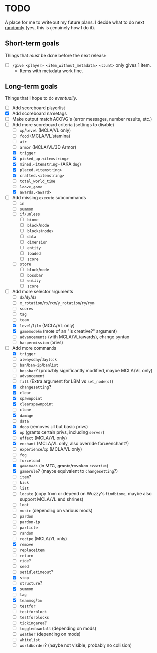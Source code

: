 # TODO
A place for me to write out my future plans. I decide what to do next [randomly](https://wheelofnames.com/24r-ygp) (yes, this is genuinely how I do it).

## Short-term goals
Things that *must* be done before the next release
- [ ] `/give <player> <item_without_metadata> <count>` only gives 1 item.
  - Items with metadata work fine.




## Long-term goals
Things that I hope to do *eventually*.
- [ ] Add scoreboard playerlist
- [x] Add scoreboard nametags
- [ ] Make output match ACOVG's (error messages, number results, etc.)
- [ ] Add more scoreboard criteria (settings to disable)
  - [ ] `xp`/`level` (MCLA/VL only)
  - [ ] `food` (MCLA/VL/stamina)
  - [ ] `air`
  - [ ] `armor` (MCLA/VL/3D Armor)
  - [x] `trigger`
  - [x] `picked_up.<itemstring>`
  - [x] `mined.<itemstring>` (AKA `dug`)
  - [x] `placed.<itemstring>`
  - [x] `crafted.<itemstring>`
  - [ ] `total_world_time`
  - [ ] `leave_game`
  - [x] `awards.<award>`
- [ ] Add missing `execute` subcommands
  - [ ] `in`
  - [ ] `summon`
  - [ ] `if/unless`
    - [ ] `biome`
    - [ ] `block`/`node`
    - [ ] `blocks`/`nodes`
    - [ ] `data`
    - [ ] `dimension`
    - [ ] `entity`
    - [ ] `loaded`
    - [ ] `score`
  - [ ] `store`
    - [ ] `block`/`node`
    - [ ] `bossbar`
    - [ ] `entity`
    - [ ] `score`
- [ ] Add more selector arguments
  - [ ] `dx`/`dy`/`dz`
  - [ ] `x_rotation`/`rx`/`rxm`/`y_rotation`/`ry`/`rym`
  - [ ] `scores`
  - [ ] `tag`
  - [ ] `team`
  - [x] `level`/`l`/`lm` (MCLA/VL only)
  - [x] `gamemode`/`m` (more of an "is creative?" argument)
  - [ ] `advancements` (with MCLA/VL/awards), change syntax
  - [ ] `haspermission` (privs)
- [ ] Add more commands
  - [x] `trigger`
  - [ ] `alwaysday`/`daylock`
  - [ ] `ban`/`ban-ip`/`banlist`
  - [ ] `bossbar`? (probably significantly modified, maybe MCLA/VL only)
  - [ ] `advancement`
  - [ ] `fill` (Extra argument for LBM vs `set_node(s)`)
  - [x] `changesetting`?
  - [x] `clear`
  - [x] `spawnpoint`
  - [x] `clearspawnpoint`
  - [ ] `clone`
  - [x] `damage`
  - [ ] `data`
  - [x] `deop` (removes all but basic privs)
  - [x] `op` (grants certain privs, including `server`)
  - [ ] `effect` (MCLA/VL only)
  - [x] `enchant` (MCLA/VL only, also override forceenchant?)
  - [ ] `experience`/`xp` (MCLA/VL only)
  - [ ] `fog`
  - [ ] `forceload`
  - [x] `gamemode` (in MTG, grants/revokes `creative`)
  - [x] `gamerule`? (maybe equivalent to `changesetting`?)
  - [ ] `item`?
  - [ ] `kick`
  - [ ] `list`
  - [ ] `locate` (copy from or depend on Wuzzy's `findbiome`, maybe also support MCLA/VL end shrines)
  - [ ] `loot`
  - [ ] `music` (depending on various mods)
  - [ ] `pardon`
  - [ ] `pardon-ip`
  - [ ] `particle`
  - [ ] `random`
  - [ ] `recipe` (MCLA/VL only)
  - [x] `remove`
  - [ ] `replaceitem`
  - [ ] `return`
  - [ ] `ride`?
  - [ ] `seed`
  - [ ] `setidletimeout`?
  - [x] `stop`
  - [ ] `structure`?
  - [x] `summon`
  - [ ] `tag`
  - [x] `teammsg`/`tm`
  - [ ] `testfor`
  - [ ] `testforblock`
  - [ ] `testforblocks`
  - [ ] `tickingarea`?
  - [ ] `toggledownfall` (depending on mods)
  - [ ] `weather` (depending on mods)
  - [ ] `whitelist`
  - [ ] `worldborder`? (maybe not visible, probably no collision)